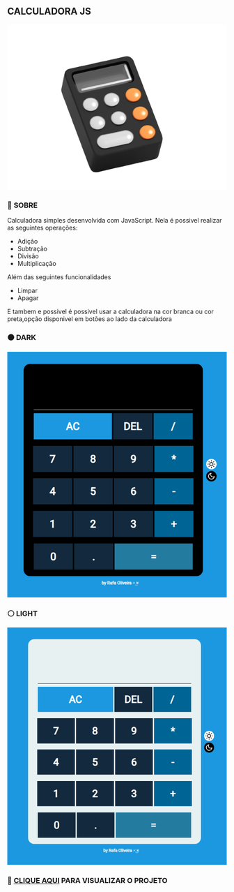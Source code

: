 ## **CALCULADORA JS**
<img src="favicon.png">

### 📍 **SOBRE**
Calculadora simples desenvolvida com JavaScript. Nela é possivel realizar as seguintes operações:

* Adição
* Subtração
* Divisão
* Multiplicação

Além das seguintes funcionalidades
* Limpar
* Apagar

E tambem e possivel é possivel usar a calculadora na cor branca ou cor preta,opção disponivel em botões ao lado da calculadora

### ⚫ **DARK**
<img src="assets/img/print-screen-black.png">

### ⚪ **LIGHT**
<img src="assets/img/print-screen-white.png">


### 🚀 <a href="https://rafaoliveira22.github.io/calculadora-js/" target="_blank">**CLIQUE AQUI**</a> PARA VISUALIZAR O PROJETO
